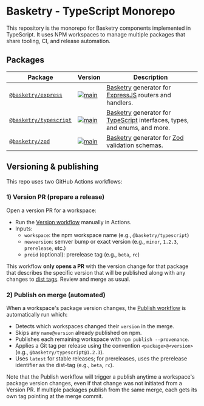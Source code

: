 # Basketry - TypeScript Monorepo

This repository is the monorepo for Basketry components implemented in TypeScript. It uses NPM workspaces to manage multiple packages that share tooling, CI, and release automation.

## Packages

| Package                                       | Version                                                                                                          | Description                                                                                                                         |
| --------------------------------------------- | ---------------------------------------------------------------------------------------------------------------- | ----------------------------------------------------------------------------------------------------------------------------------- |
| [`@basketry/express`](packages/express)       | [![main](https://img.shields.io/npm/v/@basketry/express)](https://www.npmjs.com/package/@basketry/express)       | [Basketry](https://basketry.io) generator for [ExpressJS](https://expressjs.com//) routers and handlers.                            |
| [`@basketry/typescript`](packages/typescript) | [![main](https://img.shields.io/npm/v/@basketry/typescript)](https://www.npmjs.com/package/@basketry/typescript) | [Basketry](https://basketry.io) generator for [TypeScript](https://www.typescriptlang.org/) interfaces, types, and enums, and more. |
| [`@basketry/zod`](packages/zod)               | [![main](https://img.shields.io/npm/v/@basketry/zod)](https://www.npmjs.com/package/@basketry/zod)               | [Basketry](https://basketry.io) generator for [Zod](https://zod.dev/) validation schemas.                                           |

## Versioning & publishing

This repo uses two GitHub Actions workflows:

### 1) Version PR (prepare a release)

Open a version PR for a workspace:

- Run the [Version workflow](https://github.com/basketry/typescript/actions/workflows/version.yml) manually in Actions.
- Inputs:
  - `workspace`: the npm workspace name (e.g., `@basketry/typescript`)
  - `newversion`: semver bump or exact version (e.g., `minor`, `1.2.3`, `prerelease`, etc.)
  - `preid` (optional): prerelease tag (e.g., `beta`, `rc`)

This workflow **only opens a PR** with the version change for that package that describes the specific version that will be published along with any changes to [dist tags](https://docs.npmjs.com/adding-dist-tags-to-packages). Review and merge as usual.

### 2) Publish on merge (automated)

When a workspace's package version changes, the [Publish workflow](https://github.com/basketry/typescript/actions/workflows/publish.yml) is automatically run which:

- Detects which workspaces changed their `version` in the merge.
- Skips any `name@version` already published on npm.
- Publishes each remaining workspace with `npm publish --provenance`.
- Applies a Git tag per release using the convention `<package>@<version>` (e.g., `@basketry/typescript@1.2.3`).
- Uses `latest` for stable releases; for prereleases, uses the prerelease identifier as the dist-tag (e.g., `beta`, `rc`).

Note that the Publish workflow will trigger a publish anytime a workspace's package version changes, even if that change was not initiated from a Version PR. If multiple packages publish from the same merge, each gets its own tag pointing at the merge commit.
